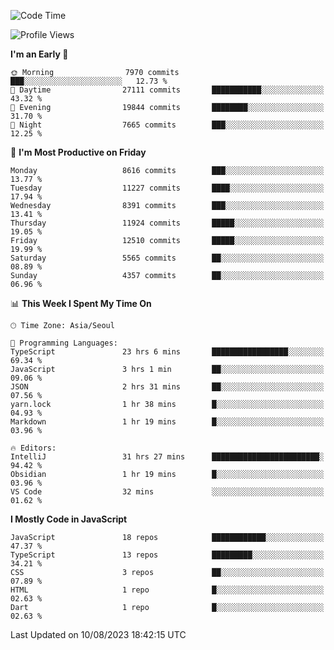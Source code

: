 <!--START_SECTION:waka-->
![Code Time](http://img.shields.io/badge/Code%20Time-5%2C303%20hrs-blue)

![Profile Views](http://img.shields.io/badge/Profile%20Views-0-blue)

**I'm an Early 🐤** 

```text
🌞 Morning                7970 commits        ███░░░░░░░░░░░░░░░░░░░░░░   12.73 % 
🌆 Daytime                27111 commits       ███████████░░░░░░░░░░░░░░   43.32 % 
🌃 Evening                19844 commits       ████████░░░░░░░░░░░░░░░░░   31.70 % 
🌙 Night                  7665 commits        ███░░░░░░░░░░░░░░░░░░░░░░   12.25 % 
```
📅 **I'm Most Productive on Friday** 

```text
Monday                   8616 commits        ███░░░░░░░░░░░░░░░░░░░░░░   13.77 % 
Tuesday                  11227 commits       ████░░░░░░░░░░░░░░░░░░░░░   17.94 % 
Wednesday                8391 commits        ███░░░░░░░░░░░░░░░░░░░░░░   13.41 % 
Thursday                 11924 commits       █████░░░░░░░░░░░░░░░░░░░░   19.05 % 
Friday                   12510 commits       █████░░░░░░░░░░░░░░░░░░░░   19.99 % 
Saturday                 5565 commits        ██░░░░░░░░░░░░░░░░░░░░░░░   08.89 % 
Sunday                   4357 commits        ██░░░░░░░░░░░░░░░░░░░░░░░   06.96 % 
```


📊 **This Week I Spent My Time On** 

```text
🕑︎ Time Zone: Asia/Seoul

💬 Programming Languages: 
TypeScript               23 hrs 6 mins       █████████████████░░░░░░░░   69.34 % 
JavaScript               3 hrs 1 min         ██░░░░░░░░░░░░░░░░░░░░░░░   09.06 % 
JSON                     2 hrs 31 mins       ██░░░░░░░░░░░░░░░░░░░░░░░   07.56 % 
yarn.lock                1 hr 38 mins        █░░░░░░░░░░░░░░░░░░░░░░░░   04.93 % 
Markdown                 1 hr 19 mins        █░░░░░░░░░░░░░░░░░░░░░░░░   03.96 % 

🔥 Editors: 
IntelliJ                 31 hrs 27 mins      ████████████████████████░   94.42 % 
Obsidian                 1 hr 19 mins        █░░░░░░░░░░░░░░░░░░░░░░░░   03.96 % 
VS Code                  32 mins             ░░░░░░░░░░░░░░░░░░░░░░░░░   01.62 % 
```

**I Mostly Code in JavaScript** 

```text
JavaScript               18 repos            ████████████░░░░░░░░░░░░░   47.37 % 
TypeScript               13 repos            █████████░░░░░░░░░░░░░░░░   34.21 % 
CSS                      3 repos             ██░░░░░░░░░░░░░░░░░░░░░░░   07.89 % 
HTML                     1 repo              █░░░░░░░░░░░░░░░░░░░░░░░░   02.63 % 
Dart                     1 repo              █░░░░░░░░░░░░░░░░░░░░░░░░   02.63 % 
```




 Last Updated on 10/08/2023 18:42:15 UTC
<!--END_SECTION:waka-->
